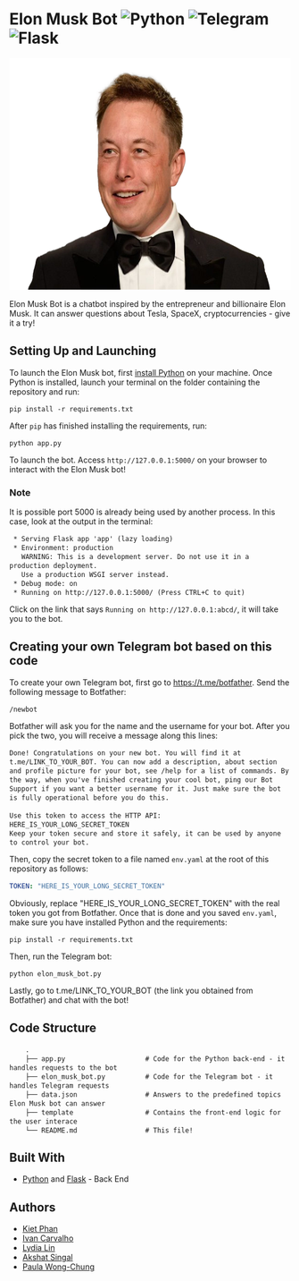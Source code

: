 # Elon Musk Bot ![Python](https://img.shields.io/badge/python-3670A0?logo=python&logoColor=ffdd54) ![Telegram](https://img.shields.io/badge/Telegram-2CA5E0?style=logo=telegram&logoColor=white) ![Flask](https://img.shields.io/badge/flask-%23000.svg?logo=flask&logoColor=white)

<p align="center"> 
<img width="620" height="414" src="static/img/ElonMusk.png">
</p>

Elon Musk Bot is a chatbot inspired by the entrepreneur and billionaire Elon Musk. It can answer questions about Tesla, SpaceX, cryptocurrencies - give it a try!

## Setting Up and Launching

To launch the Elon Musk bot, first [install Python](https://realpython.com/installing-python/) on your machine. Once Python is installed, launch your terminal on the folder containing the repository and run:

```
pip install -r requirements.txt
```

After `pip` has finished installing the requirements, run:

```
python app.py
```

To launch the bot. Access `http://127.0.0.1:5000/` on your browser to interact with the Elon Musk bot!

### Note

It is possible port 5000 is already being used by another process. In this case, look at the output in the terminal:

```
 * Serving Flask app 'app' (lazy loading)
 * Environment: production
   WARNING: This is a development server. Do not use it in a production deployment.
   Use a production WSGI server instead.
 * Debug mode: on
 * Running on http://127.0.0.1:5000/ (Press CTRL+C to quit)
```

Click on the link that says `Running on http://127.0.0.1:abcd/`, it will take you to the bot.

## Creating your own Telegram bot based on this code

To create your own Telegram bot, first go to https://t.me/botfather. Send the following message to Botfather:

```
/newbot
```

Botfather will ask you for the name and the username for your bot. After you pick the two, you will receive a message along this lines:

```
Done! Congratulations on your new bot. You will find it at t.me/LINK_TO_YOUR_BOT. You can now add a description, about section and profile picture for your bot, see /help for a list of commands. By the way, when you've finished creating your cool bot, ping our Bot Support if you want a better username for it. Just make sure the bot is fully operational before you do this.

Use this token to access the HTTP API:
HERE_IS_YOUR_LONG_SECRET_TOKEN
Keep your token secure and store it safely, it can be used by anyone to control your bot.
```

Then, copy the secret token to a file named `env.yaml` at the root of this repository as follows:

```yaml
TOKEN: "HERE_IS_YOUR_LONG_SECRET_TOKEN"
```

Obviously, replace "HERE_IS_YOUR_LONG_SECRET_TOKEN" with the real token you got from Botfather. Once that is done and you saved `env.yaml`, make sure you have installed Python and the requirements:

```
pip install -r requirements.txt
```

Then, run the Telegram bot:

```
python elon_musk_bot.py
```

Lastly, go to t.me/LINK_TO_YOUR_BOT (the link you obtained from Botfather) and chat with the bot! 

## Code Structure

```
    .
    ├── app.py                    # Code for the Python back-end - it handles requests to the bot
    ├── elon_musk_bot.py          # Code for the Telegram bot - it handles Telegram requests
    ├── data.json                 # Answers to the predefined topics Elon Musk bot can answer
    ├── template                  # Contains the front-end logic for the user interace
    └── README.md                 # This file!
```

## Built With

* [Python](https://www.python.org/) and [Flask](https://flask.palletsprojects.com/en/2.0.x/) - Back End

## Authors

- [Kiet Phan](https://github.com/ketphan02)
- [Ivan Carvalho](https://github.com/IvanIsCoding)
- [Lydia Lin](https://github.com/yuqi88)
- [Akshat Singal](https://github.com/aksingal-dev)
- [Paula Wong-Chung](https://github.com/KafkaNoNeko)

